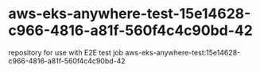 # aws-eks-anywhere-test-15e14628-c966-4816-a81f-560f4c4c90bd-42
repository for use with E2E test job aws-eks-anywhere-test:15e14628-c966-4816-a81f-560f4c4c90bd-42
